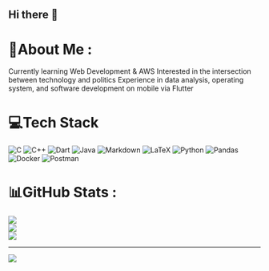 ## Hi there 👋

# 💫About Me :
Currently learning Web Development & AWS
Interested in the intersection between technology and politics
Experience in data analysis, operating system, and software development on mobile via Flutter

# 💻Tech Stack
![C](https://img.shields.io/badge/c-%2300599C.svg?style=flat&logo=c&logoColor=white) ![C++](https://img.shields.io/badge/c++-%2300599C.svg?style=flat&logo=c%2B%2B&logoColor=white) ![Dart](https://img.shields.io/badge/dart-%230175C2.svg?style=flat&logo=dart&logoColor=white) ![Java](https://img.shields.io/badge/java-%23ED8B00.svg?style=flat&logo=java&logoColor=white) ![Markdown](https://img.shields.io/badge/markdown-%23000000.svg?style=flat&logo=markdown&logoColor=white) ![LaTeX](https://img.shields.io/badge/latex-%23008080.svg?style=flat&logo=latex&logoColor=white) ![Python](https://img.shields.io/badge/python-3670A0?style=flat&logo=python&logoColor=ffdd54) ![Pandas](https://img.shields.io/badge/pandas-%23150458.svg?style=flat&logo=pandas&logoColor=white) ![Docker](https://img.shields.io/badge/docker-%230db7ed.svg?style=flat&logo=docker&logoColor=white) ![Postman](https://img.shields.io/badge/Postman-FF6C37?style=flat&logo=postman&logoColor=white)
# 📊GitHub Stats :
![](https://github-readme-stats.vercel.app/api?username=hieu-mtran&theme=radical&hide_border=false&include_all_commits=true&count_private=true)<br/>
![](https://github-readme-streak-stats.herokuapp.com/?user=hieu-mtran&theme=radical&hide_border=false)<br/>
![](https://github-readme-stats.vercel.app/api/top-langs/?username=hieu-mtran&theme=radical&hide_border=false&include_all_commits=true&count_private=true&layout=compact)

---
[![](https://visitcount.itsvg.in/api?id=hieu-mtran&icon=0&color=1)](https://visitcount.itsvg.in)

<!--
**hieu-mtran/hieu-mtran** is a ✨ _special_ ✨ repository because its `README.md` (this file) appears on your GitHub profile.

Here are some ideas to get you started:

- 🔭 I’m currently working on ...
- 🌱 I’m currently learning ...
- 👯 I’m looking to collaborate on ...
- 🤔 I’m looking for help with ...
- 💬 Ask me about ...
- 📫 How to reach me: ...
- 😄 Pronouns: ...
- ⚡ Fun fact: ...
-->
